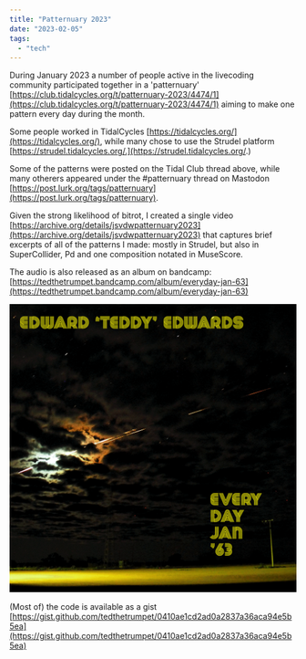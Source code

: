 ```yaml
---
title: "Patternuary 2023"
date: "2023-02-05"
tags: 
  - "tech"
---
```


During January 2023 a number of people active in the livecoding community participated together in a 'patternuary' [https://club.tidalcycles.org/t/patternuary-2023/4474/1](https://club.tidalcycles.org/t/patternuary-2023/4474/1) aiming to make one pattern every day during the month.

Some people worked in TidalCycles [https://tidalcycles.org/](https://tidalcycles.org/), while many chose to use the Strudel platform [https://strudel.tidalcycles.org/.](https://strudel.tidalcycles.org/.)

Some of the patterns were posted on the Tidal Club thread above, while many otherers appeared under the #patternuary thread on Mastodon [https://post.lurk.org/tags/patternuary](https://post.lurk.org/tags/patternuary).

Given the strong likelihood of bitrot, I created a single video [https://archive.org/details/jsvdwpatternuary2023](https://archive.org/details/jsvdwpatternuary2023) that captures brief excerpts of all of the patterns I made: mostly in Strudel, but also in SuperCollider, Pd and one composition notated in MuseScore.

The audio is also released as an album on bandcamp: [https://tedthetrumpet.bandcamp.com/album/everyday-jan-63](https://tedthetrumpet.bandcamp.com/album/everyday-jan-63)

<!-- [![](https://tedthetrumpet.files.wordpress.com/2023/02/cover02.png?w=1022)](https://tedthetrumpet.bandcamp.com/album/everyday-jan-63) -->

![](../static/img/cover02.png)


(Most of) the code is available as a gist [https://gist.github.com/tedthetrumpet/0410ae1cd2ad0a2837a36aca94e5b5ea](https://gist.github.com/tedthetrumpet/0410ae1cd2ad0a2837a36aca94e5b5ea)
